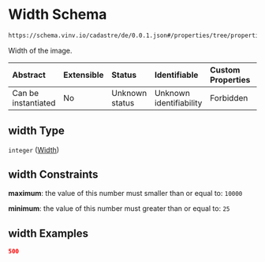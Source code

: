 # Width Schema

```txt
https://schema.vinv.io/cadastre/de/0.0.1.json#/properties/tree/properties/crown/properties/image_crown/properties/width
```

Width of the image.

| Abstract            | Extensible | Status         | Identifiable            | Custom Properties | Additional Properties | Access Restrictions | Defined In                                                                                                                 |
| :------------------ | :--------- | :------------- | :---------------------- | :---------------- | :-------------------- | :------------------ | :------------------------------------------------------------------------------------------------------------------------- |
| Can be instantiated | No         | Unknown status | Unknown identifiability | Forbidden         | Allowed               | none                | [dereferenced.doc.json\*](../../../../../../vinv-schemas/vinv-tree/out/0.0.1/dereferenced.doc.json "open original schema") |

## width Type

`integer` ([Width](dereferenced-properties-baum-daten-properties-crown-properties-image-of-the-trunk-properties-width.md))

## width Constraints

**maximum**: the value of this number must smaller than or equal to: `10000`

**minimum**: the value of this number must greater than or equal to: `25`

## width Examples

```json
500
```

